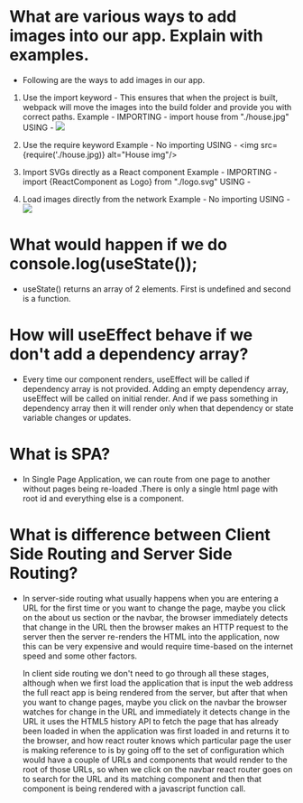 # What are various ways to add images into our app. Explain with examples.

- Following are the ways to add images in our app.

1. Use the import keyword - This ensures that when the project is built,
   webpack will move the images into the build folder and provide you with correct paths.
   Example -
   IMPORTING - import house from "./house.jpg"
   USING - <img src={house} width={200} height={200}/>

2. Use the require keyword
   Example - No importing
   USING - <img src={require('./house.jpg)} alt="House img"/>

3. Import SVGs directly as a React component
   Example -
   IMPORTING - import {ReactComponent as Logo} from "./logo.svg"
   USING - <Logo />

4. Load images directly from the network
   Example - No importing
   USING - <img src="https://square.jpg" />

# What would happen if we do console.log(useState());

- useState() returns an array of 2 elements. First is undefined and second is a function.

# How will useEffect behave if we don't add a dependency array?

- Every time our component renders, useEffect will be called if dependency array is not provided.
  Adding an empty dependency array, useEffect will be called on initial render. And if we pass something in dependency array then it will render only when that dependency or state variable changes or updates.

# What is SPA?

- In Single Page Application, we can route from one page to another without pages being
  re-loaded .There is only a single html page with root id and everything else is a component.

# What is difference between Client Side Routing and Server Side Routing?

- In server-side routing what usually happens when you are entering a URL for the first time or
  you want to change the page, maybe you click on the about us section or the navbar, the browser immediately detects that change in the URL then the browser makes an HTTP request to the server then the server re-renders the HTML into the application, now this can be very expensive and would require time-based on the internet speed and some other factors.

  In client side routing we don't need to go through all these stages, although when we first load the application that is input the web address the full react app is being rendered from the server, but after that when you want to change pages, maybe you click on the navbar the browser watches for change in the URL and immediately it detects change in the URL it uses the HTML5 history API to fetch the page that has already been loaded in when the application was first loaded in and returns it to the browser, and how react router knows which particular page the user is making reference to is by going off to the set of configuration which would have a couple of URLs and components that would render to the root of those URLs, so when we click on the navbar react router goes on to search for the URL and its matching component and then that component is being rendered with a javascript function call.
